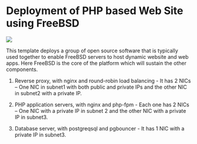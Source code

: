 # Deployment of PHP based Web Site using FreeBSD

<a href="https://portal.azure.com/#create/Microsoft.Template/uri/https%3A%2F%2Fraw.githubusercontent.com%2FTVDKoni%2Fazure-quickstart-templates%2Fmaster%2Fphp_pgsql-freebsd-setup%2Fazuredeploy.json" target="_blank">
    <img src="http://azuredeploy.net/deploybutton.png"/>
</a>
<a href="http://armviz.io/#/?load=https%3A%2F%2Fraw.githubusercontent.com%2FTVDKoni%2Fazure-quickstart-templates%2Fmaster%2Fphp_pgsql-freebsd-setup%2Fazuredeploy.json" target="_blank"></a>

This template deploys a group of open source software that is typically used together to enable FreeBSD servers to host dynamic website and web apps. Here FreeBSD is the core of the platform which will sustain the other components. 

1.	Reverse proxy, with nginx and round-robin load balancing - It has 2 NICs – One NIC in subnet1 with both public and private IPs and the other NIC in subnet2 with a private IP. 

2.	PHP application servers, with nginx and php-fpm - Each one has 2 NICs – One NIC with a private IP in subnet 2 and the other NIC with a private IP in subnet3. 

3.	Database server, with postgreqsql and pgbouncer - It has 1 NIC with a private IP in subnet3. 
